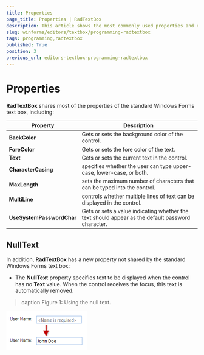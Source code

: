 ```yaml
---
title: Properties 
page_title: Properties | RadTextBox
description: This article shows the most commonly used properties and events of RadTextBox.
slug: winforms/editors/textbox/programming-radtextbox
tags: programming,radtextbox
published: True
position: 3
previous_url: editors-textbox-programming-radtextbox
---
```


# Properties

__RadTextBox__ shares most of the properties of the standard Windows Forms text box, including:

|Property|Description|
|---|---|
|__BackColor__|Gets or sets the background color of the control.|
|__ForeColor__|Gets or sets the fore color of the text.|
|__Text__|Gets or sets the current text in the control.|
|__CharacterCasing__|specifies whether the user can type upper-case, lower-case, or both.|
|__MaxLength__|sets the maximum number of characters that can be typed into the control. |
|__MultiLine__|controls whether multiple lines of text can be displayed in the control. |
|__UseSystemPasswordChar__|Gets or sets a value indicating whether the text should appear as the default password character.|

## NullText

In addition, __RadTextBox__ has a new property not shared by the standard Windows Forms text box:

* The __NullText__ property specifies text to be displayed when the control has no __Text__ value. When the control receives the focus, this text is automatically removed. 

>caption Figure 1: Using the null text.

![editors-textbox-programming-radtextbox 001](images/editors-textbox-programming-radtextbox001.png)
